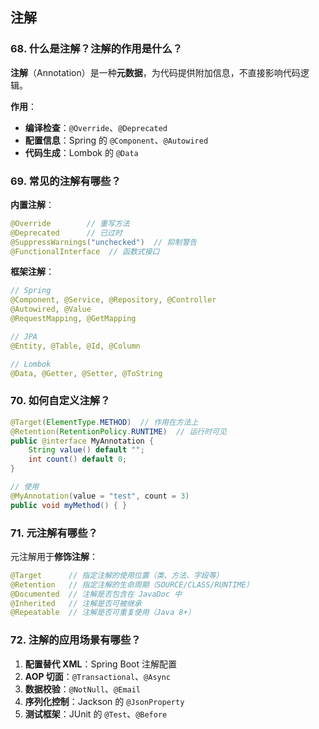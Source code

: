## 注解

### 68. 什么是注解？注解的作用是什么？

**注解**（Annotation）是一种**元数据**，为代码提供附加信息，不直接影响代码逻辑。

**作用**：
- **编译检查**：`@Override`、`@Deprecated`
- **配置信息**：Spring 的 `@Component`、`@Autowired`
- **代码生成**：Lombok 的 `@Data`

### 69. 常见的注解有哪些？

**内置注解**：
```java
@Override        // 重写方法
@Deprecated      // 已过时
@SuppressWarnings("unchecked")  // 抑制警告
@FunctionalInterface  // 函数式接口
```

**框架注解**：
```java
// Spring
@Component, @Service, @Repository, @Controller
@Autowired, @Value
@RequestMapping, @GetMapping

// JPA
@Entity, @Table, @Id, @Column

// Lombok
@Data, @Getter, @Setter, @ToString
```

### 70. 如何自定义注解？

```java
@Target(ElementType.METHOD)  // 作用在方法上
@Retention(RetentionPolicy.RUNTIME)  // 运行时可见
public @interface MyAnnotation {
    String value() default "";
    int count() default 0;
}

// 使用
@MyAnnotation(value = "test", count = 3)
public void myMethod() { }
```

### 71. 元注解有哪些？

元注解用于**修饰注解**：

```java
@Target      // 指定注解的使用位置（类、方法、字段等）
@Retention   // 指定注解的生命周期（SOURCE/CLASS/RUNTIME）
@Documented  // 注解是否包含在 JavaDoc 中
@Inherited   // 注解是否可被继承
@Repeatable  // 注解是否可重复使用（Java 8+）
```

### 72. 注解的应用场景有哪些？

1. **配置替代 XML**：Spring Boot 注解配置
2. **AOP 切面**：`@Transactional`、`@Async`
3. **数据校验**：`@NotNull`、`@Email`
4. **序列化控制**：Jackson 的 `@JsonProperty`
5. **测试框架**：JUnit 的 `@Test`、`@Before`

